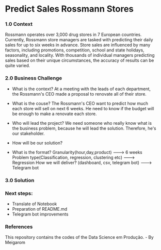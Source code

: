 # Predict Sales Rossmann Stores


### 1.0 Context

Rossmann operates over 3,000 drug stores in 7 European countries. Currently, Rossmann store managers are tasked with predicting their daily sales for up to six weeks in advance. Store sales are influenced by many factors, including promotions, competition, school and state holidays, seasonality, and locality. With thousands of individual managers predicting sales based on their unique circumstances, the accuracy of results can be quite varied. 

### 2.0 Business Challenge

- What is the context?
At a meeting with the leads of each department, the Rossmann's CEO made a proposal to renovate all of their store.

- What is the couse?
The Rossmann's CEO want to predict how much each store will sell on next 6 weeks. He need to know if the budget will be enough to make a renovate each store.

- Who will lead the project?
We need someone who really know what is the business problem, because he will lead the solution. Therefore, he's our stakeholder.

- How will be our solution?

- What is the format?
Granularity(hour,day,product) ---> 6 weeks
Problem type(Classification, regression, clustering etc) ---> Regression
How we will deliver? (dashboard, csv, telegram bot) ---> Telegram bot

### 3.0 Solution

### Next steps:

- Translate of Notebook
- Preparation of README.md
- Telegram bot improvements

###  References
This repository contains the codes of the Data Science em Produção. - By Meigarom
